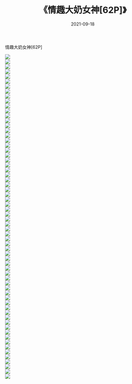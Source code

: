 ﻿---
layout: post
title:  《情趣大奶女神[62P]》
date:   2021-09-18
img: http://img.660000.xyz/Sharelink/性感/2021/情趣大奶女神[62P]/000.jpg
categories: [美女, 清纯, 唯美]
---

情趣大奶女神[62P]

  ![](http://img.660000.xyz/Sharelink/性感/2021/情趣大奶女神[62P]/001.jpg) <br> ![](http://img.660000.xyz/Sharelink/性感/2021/情趣大奶女神[62P]/002.jpg) <br> ![](http://img.660000.xyz/Sharelink/性感/2021/情趣大奶女神[62P]/003.jpg) <br> ![](http://img.660000.xyz/Sharelink/性感/2021/情趣大奶女神[62P]/004.jpg) <br> ![](http://img.660000.xyz/Sharelink/性感/2021/情趣大奶女神[62P]/005.jpg) <br> ![](http://img.660000.xyz/Sharelink/性感/2021/情趣大奶女神[62P]/006.jpg) <br> ![](http://img.660000.xyz/Sharelink/性感/2021/情趣大奶女神[62P]/007.jpg) <br> ![](http://img.660000.xyz/Sharelink/性感/2021/情趣大奶女神[62P]/008.jpg) <br> ![](http://img.660000.xyz/Sharelink/性感/2021/情趣大奶女神[62P]/009.jpg) <br> ![](http://img.660000.xyz/Sharelink/性感/2021/情趣大奶女神[62P]/010.jpg) <br> ![](http://img.660000.xyz/Sharelink/性感/2021/情趣大奶女神[62P]/011.jpg) <br> ![](http://img.660000.xyz/Sharelink/性感/2021/情趣大奶女神[62P]/012.jpg) <br> ![](http://img.660000.xyz/Sharelink/性感/2021/情趣大奶女神[62P]/013.jpg) <br> ![](http://img.660000.xyz/Sharelink/性感/2021/情趣大奶女神[62P]/014.jpg) <br> ![](http://img.660000.xyz/Sharelink/性感/2021/情趣大奶女神[62P]/015.jpg) <br> ![](http://img.660000.xyz/Sharelink/性感/2021/情趣大奶女神[62P]/016.jpg) <br> ![](http://img.660000.xyz/Sharelink/性感/2021/情趣大奶女神[62P]/017.jpg) <br> ![](http://img.660000.xyz/Sharelink/性感/2021/情趣大奶女神[62P]/018.jpg) <br> ![](http://img.660000.xyz/Sharelink/性感/2021/情趣大奶女神[62P]/019.jpg) <br> ![](http://img.660000.xyz/Sharelink/性感/2021/情趣大奶女神[62P]/020.jpg) <br> ![](http://img.660000.xyz/Sharelink/性感/2021/情趣大奶女神[62P]/021.jpg) <br> ![](http://img.660000.xyz/Sharelink/性感/2021/情趣大奶女神[62P]/022.jpg) <br> ![](http://img.660000.xyz/Sharelink/性感/2021/情趣大奶女神[62P]/023.jpg) <br> ![](http://img.660000.xyz/Sharelink/性感/2021/情趣大奶女神[62P]/024.jpg) <br> ![](http://img.660000.xyz/Sharelink/性感/2021/情趣大奶女神[62P]/025.jpg) <br> ![](http://img.660000.xyz/Sharelink/性感/2021/情趣大奶女神[62P]/026.jpg) <br> ![](http://img.660000.xyz/Sharelink/性感/2021/情趣大奶女神[62P]/027.jpg) <br> ![](http://img.660000.xyz/Sharelink/性感/2021/情趣大奶女神[62P]/028.jpg) <br> ![](http://img.660000.xyz/Sharelink/性感/2021/情趣大奶女神[62P]/029.jpg) <br> ![](http://img.660000.xyz/Sharelink/性感/2021/情趣大奶女神[62P]/030.jpg) <br> ![](http://img.660000.xyz/Sharelink/性感/2021/情趣大奶女神[62P]/031.jpg) <br> ![](http://img.660000.xyz/Sharelink/性感/2021/情趣大奶女神[62P]/032.jpg) <br> ![](http://img.660000.xyz/Sharelink/性感/2021/情趣大奶女神[62P]/033.jpg) <br> ![](http://img.660000.xyz/Sharelink/性感/2021/情趣大奶女神[62P]/034.jpg) <br> ![](http://img.660000.xyz/Sharelink/性感/2021/情趣大奶女神[62P]/035.jpg) <br> ![](http://img.660000.xyz/Sharelink/性感/2021/情趣大奶女神[62P]/036.jpg) <br> ![](http://img.660000.xyz/Sharelink/性感/2021/情趣大奶女神[62P]/037.jpg) <br> ![](http://img.660000.xyz/Sharelink/性感/2021/情趣大奶女神[62P]/038.jpg) <br> ![](http://img.660000.xyz/Sharelink/性感/2021/情趣大奶女神[62P]/039.jpg) <br> ![](http://img.660000.xyz/Sharelink/性感/2021/情趣大奶女神[62P]/040.jpg) <br> ![](http://img.660000.xyz/Sharelink/性感/2021/情趣大奶女神[62P]/041.jpg) <br> ![](http://img.660000.xyz/Sharelink/性感/2021/情趣大奶女神[62P]/042.jpg) <br> ![](http://img.660000.xyz/Sharelink/性感/2021/情趣大奶女神[62P]/043.jpg) <br> ![](http://img.660000.xyz/Sharelink/性感/2021/情趣大奶女神[62P]/044.jpg) <br> ![](http://img.660000.xyz/Sharelink/性感/2021/情趣大奶女神[62P]/045.jpg) <br> ![](http://img.660000.xyz/Sharelink/性感/2021/情趣大奶女神[62P]/046.jpg) <br> ![](http://img.660000.xyz/Sharelink/性感/2021/情趣大奶女神[62P]/047.jpg) <br> ![](http://img.660000.xyz/Sharelink/性感/2021/情趣大奶女神[62P]/048.jpg) <br> ![](http://img.660000.xyz/Sharelink/性感/2021/情趣大奶女神[62P]/049.jpg) <br> ![](http://img.660000.xyz/Sharelink/性感/2021/情趣大奶女神[62P]/050.jpg) <br> ![](http://img.660000.xyz/Sharelink/性感/2021/情趣大奶女神[62P]/051.jpg) <br> ![](http://img.660000.xyz/Sharelink/性感/2021/情趣大奶女神[62P]/052.jpg) <br> ![](http://img.660000.xyz/Sharelink/性感/2021/情趣大奶女神[62P]/053.jpg) <br> ![](http://img.660000.xyz/Sharelink/性感/2021/情趣大奶女神[62P]/054.jpg) <br> ![](http://img.660000.xyz/Sharelink/性感/2021/情趣大奶女神[62P]/055.jpg) <br> ![](http://img.660000.xyz/Sharelink/性感/2021/情趣大奶女神[62P]/056.jpg) <br> ![](http://img.660000.xyz/Sharelink/性感/2021/情趣大奶女神[62P]/057.jpg) <br> ![](http://img.660000.xyz/Sharelink/性感/2021/情趣大奶女神[62P]/058.jpg) <br> ![](http://img.660000.xyz/Sharelink/性感/2021/情趣大奶女神[62P]/059.jpg) <br> ![](http://img.660000.xyz/Sharelink/性感/2021/情趣大奶女神[62P]/060.jpg) <br> ![](http://img.660000.xyz/Sharelink/性感/2021/情趣大奶女神[62P]/061.jpg) <br> ![](http://img.660000.xyz/Sharelink/性感/2021/情趣大奶女神[62P]/062.jpg) <br> ![](http://img.660000.xyz/Sharelink/性感/2021/情趣大奶女神[62P]/063.jpg) <br> ![](http://img.660000.xyz/Sharelink/性感/2021/情趣大奶女神[62P]/064.jpg) <br> ![](http://img.660000.xyz/Sharelink/性感/2021/情趣大奶女神[62P]/065.jpg) <br> ![](http://img.660000.xyz/Sharelink/性感/2021/情趣大奶女神[62P]/066.jpg) <br>